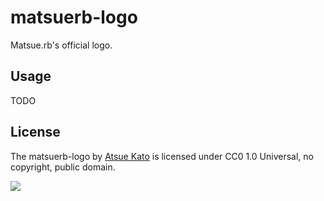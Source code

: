 # matsuerb-logo

Matsue.rb's official logo.

## Usage

TODO

## License

The matsuerb-logo by [Atsue Kato](https://github.com/KatoAtsue) is licensed under CC0 1.0 Universal, no copyright, public domain.

[![](http://i.creativecommons.org/p/zero/1.0/88x31.png)](http://creativecommons.org/publicdomain/zero/1.0/)
